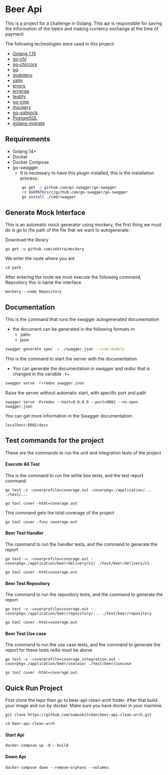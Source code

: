 # Beer Api
This is a project for a challenge in Golang. This api is responsible for saving the information of the beers and making currency exchange at the time of payment.

The following technologies were used in this project:
- [Golang 1.15](https://golang.org/dl/)
- [go-chi](https://github.com/go-chi/chi)
- [go-chi/cors](https://github.com/go-chi/cors)
- [pq](https://github.com/lib/pq)
- [godotenv](https://github.com/joho/godotenv)
- [yalm](https://github.com/go-yaml/yaml)
- [errors](https://github.com/pkg/errors)
- [errwrap](https://github.com/hashicorp/errwrap)
- [testify](https://github.com/stretchr/testify)
- [go-cmp](https://github.com/google/go-cmp)
- [mockery](https://github.com/vektra/mockery)
- [go-sqlmock](https://github.com/DATA-DOG/go-sqlmock)
- [PostgreSQL](https://www.postgresql.org/download/)
- [golang-migrate](https://github.com/golang-migrate/migrate/)

## Requirements
- Golang 14+
- Docker
- Docker Compose
- go-swagger
    * It is necessary to have this plugin installed, this is the installation process:
    ```bash
        go get -u github.com/go-swagger/go-swagger
        cd $GOPATH/src/github.com/go-swagger/go-swagger
        go install ./cmd/swagger
    ```
## Generate Mock Interface
This is an automatic mock generator using mockery, the first thing we must do is go to the path of the file that we want to autogenerate:

Download the library
```
go get -u github.com/vektra/mockery
```

We enter the route where you are
```
cd path
```

After entering the route we must execute the following command, Repository this is name the interface
```
mockery --name Repository
```

## Documentation
This is the command that runs the swagger autogenerated documentation
* the document can be generated in the following formats in:
    * yalm
    * json
```bash
swagger generate spec -o ./swagger.json --scan-models
```

This is the command to start the server with the documentation
* You can generate the documentation in _swagger_ and _redoc_ that is changed in the variable `-F=`
```bash
swagger serve -F=redoc swagger.json
```

Raise the server without automatic start, with specific port and path
````
swagger serve -F=redoc --host=0.0.0.0 --port=8082 --no-open swagger.json
````

You can get more information in the Swagger documentation:
```
localhost:8082/docs
```

## Test commands for the project
These are the commands to run the unit and integration tests of the project

#### Execute All Test
This is the command to run the white box tests, and the test report command
```
go test -v -coverprofile=coverage.out -coverpkg=./application/... ./test/...

go tool cover -html=coverage.out
```
This command gets the total coverage of the project
```
go tool cover -func coverage.out
```

#### Beer Test Handler
The command to run the handler tests, and the command to generate the report
````
go test -v -coverprofile=coverage.out -coverpkg=./application/beer/delivery/v1/ ./test/beer/delivery/v1

go tool cover -html=coverage.out
````

#### Beer Test Repository
The command to run the repository tests, and the command to generate the report
````
go test -v -coverprofile=coverage.out -coverpkg=./application/beer/repository/... ./test/beer/repository

go tool cover -html=coverage.out
````

#### Beer Test Use case
The command to run the use case tests, and the command to generate the report for these tests redis must be above
````
go test -v -coverprofile=coverage_integration.out -coverpkg=./application/beer/usecase/ ./test/beer/usecase

go tool cover -html=coverage.out
````

## Quick Run Project
First clone the repo then go to beer-api-clean-arch folder. After that build your image and run by docker. Make sure you have docker in your machine.

```
git clone https://github.com/samuskitchen/beer-api-clean-arch.git

cd beer-api-clean-arch
```

#### Start Api
```
docker-compose up -d --build
```

#### Down Api
```
docker-compose down --remove-orphans --volumes
```
